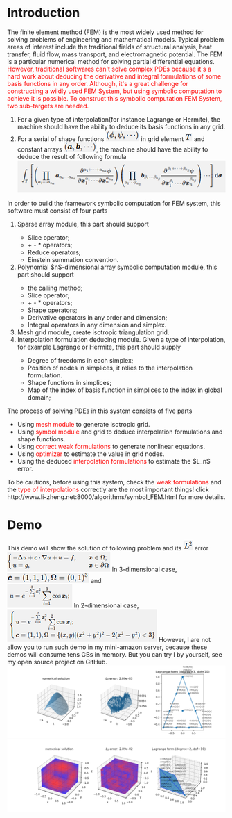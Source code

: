 <h1><b>Introduction</b></h1>
The finite element method (FEM) is the most widely used method for solving problems of engineering and mathematical models.
Typical problem areas of interest include the traditional fields of structural analysis, heat transfer, fluid flow, mass transport, and electromagnetic potential.
The FEM is a particular numerical method for solving partial differential equations.<br>
<font color="red">
However, traditional softwares can't solve complex PDEs because it's a hard work about deducing the derivative and integral formulations of some basis functions in any order.
Although, it's a great challenge for constructing a wildly used FEM System, but using symbolic computation to achieve it is possible.
To construct this symbolic computation FEM System, two sub-targets are needed.
</font><br>
<ol>
    <li>For a given type of interpolation(for instance Lagrange or Hermite), the machine should have the ability to deduce its basis functions in any grid.</li>
    <li>For a serial of shape functions <a><img src="https://github.com/LizhengMathAi/symbol_FEM/blob/main/src/1.png" /></a> in grid element <a><img src="https://github.com/LizhengMathAi/symbol_FEM/blob/main/src/2.png" /></a> and constant arrays <a><img src="https://github.com/LizhengMathAi/symbol_FEM/blob/main/src/3.png" /></a>, the machine should have the ability to deduce the result of following formula<br>
        <center>
        <a><img src="https://github.com/LizhengMathAi/symbol_FEM/blob/main/src/4.png" /></a>
        </center>
    </li>
</ol>
In order to build the framework symbolic computation for FEM system, this software must consist of four parts
<ol>
    <li>Sparse array module, this part should support</li>
    <ul>
        <li>Slice operator;</li>
        <li>+ - * operators;</li>
        <li>Reduce operators;</li>
        <li>Einstein summation convention.</li>
    </ul>
    <li>Polynomial $n$-dimensional array symbolic computation module, this part should support</li>
    <ul>
        <li>the calling method;</li>
        <li>Slice operator;</li>
        <li>+ - * operators;</li>
        <li>Shape operators;</li>
        <li>Derivative operators in any order and dimension;</li>
        <li>Integral operators in any dimension and simplex.</li>
    </ul>
    <li>Mesh grid module, create isotropic triangulation grid.</li>
    <li>Interpolation formulation deducing module. Given a type of interpolation, for example Lagrange or Hermite, this part should supply</li>
    <ul>
        <li>Degree of freedoms in each simplex;</li>
        <li>Position of nodes in simplices, it relies to the interpolation formulation.</li>
        <li>Shape functions in simplices;</li>
        <li>Map of the index of basis function in simplices to the index in global domain;</li>
    </ul>
</ol>
The process of solving PDEs in this system consists of five parts
<ul>
    <li>Using <font style="color:red">mesh module</font> to generate isotropic grid.</li>
    <li>Using <font style="color:red">symbol module</font> and grid to deduce interpolation formulations and shape functions.</li>
    <li>Using <font style="color:red">correct weak formulations</font> to generate nonlinear equations.</li>
    <li>Using <font style="color:red">optimizer</font> to estimate the value in grid nodes.</li>
    <li>Using the deduced <font style="color:red">interpolation formulations</font> to estimate the $L_n$ error.</li>
</ul>
To be cautions, before using this system, check the <font style="color:red">weak formulations</font> and the <font style="color:red">type of interpolations</font> correctly are the most important things!
click http://www.li-zheng.net:8000/algorithms/symbol_FEM.html for more details.

<h1><b>Demo</b></h1>
This demo will show the solution of following problem and its <a><img src="https://github.com/LizhengMathAi/symbol_FEM/blob/main/src/5.png" /></a> error
<a><img src="https://github.com/LizhengMathAi/symbol_FEM/blob/main/src/6.png" /></a>
In 3-dimensional case, <a><img src="https://github.com/LizhengMathAi/symbol_FEM/blob/main/src/7.png" /></a> and<br>
<a><img src="https://github.com/LizhengMathAi/symbol_FEM/blob/main/src/8.png" /></a>
In 2-dimensional case,<br>
<a><img src="https://github.com/LizhengMathAi/symbol_FEM/blob/main/src/9.png" /></a>
However, I are not allow you to run such demo in my mini-amazon server, because these demos will consume tens GBs in memory.
But you can try I by yourself, see my open source project on GitHub.
<img src="https://github.com/LizhengMathAi/symbol_FEM/blob/main/src/2d.png" /><br>
<img src="https://github.com/LizhengMathAi/symbol_FEM/blob/main/src/3d.png" />
